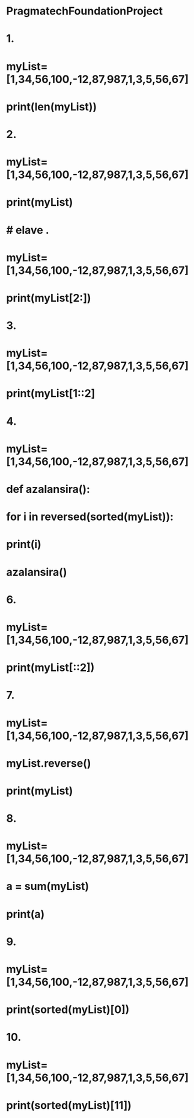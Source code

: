 # PragmatechFoundationProject
# 1.
# myList=[1,34,56,100,-12,87,987,1,3,5,56,67]
#
# print(len(myList))

# 2.
# myList=[1,34,56,100,-12,87,987,1,3,5,56,67]
# print(myList)

# # elave .
# myList=[1,34,56,100,-12,87,987,1,3,5,56,67]
# print(myList[2:])
# 3.
# myList=[1,34,56,100,-12,87,987,1,3,5,56,67]
# print(myList[1::2]
# 4.
# myList=[1,34,56,100,-12,87,987,1,3,5,56,67]
# def azalansira():
#     for i in reversed(sorted(myList)):
#         print(i)
# azalansira()
# 6.
# myList=[1,34,56,100,-12,87,987,1,3,5,56,67]
# print(myList[::2])
# 7.
# myList=[1,34,56,100,-12,87,987,1,3,5,56,67]
#
# myList.reverse()
# print(myList)
# 8.
# myList=[1,34,56,100,-12,87,987,1,3,5,56,67]
#
# a = sum(myList)
# print(a)
# 9.
# myList=[1,34,56,100,-12,87,987,1,3,5,56,67]
# print(sorted(myList)[0])
# 10.
# myList=[1,34,56,100,-12,87,987,1,3,5,56,67]
# print(sorted(myList)[11])
